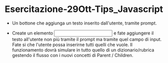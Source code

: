 # Esercitazione-29Ott-Tips_Javascript


- Un bottone che aggiunga un testo inserito dall'utente, tramite prompt.

- Create un elemento <input> e fate aggiungere il testo all'utente non più tramite il prompt ma tramite quel campo di input. Fate si che l'utente possa inserirne tutti quelli che vuole. Il funzionamento dovrà simulare in tutto quello di un dizionario/rubrica gestendo il flusso con i nuovi concetti di Parent / Children.
